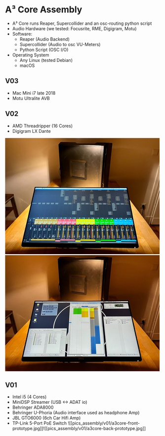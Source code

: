 # A³ Core Assembly

- A³ Core runs Reaper, Supercollider and an osc-routing python script
- Audio Hardware (we tested: Focusrite, RME, Digigram, Motu)
- Software:
	- Reaper (Audio Backend)
	- Supercollider (Audio to osc VU-Meters)
	- Python Script (OSC I/O)
- Operating System
	- Any Linux (tested Debian)
	- macOS

## V03
- Mac Mini i7 late 2018
- Motu Ultralite AVB

## V02
- AMD Threadripper (16 Cores)
- Digigram LX Dante

![](pics_assembly/v02/a3core_v02_mix.jpg)
![](pics_assembly/v02/a3core_v02_config.jpg)


## V01
- Intel i5 (4 Cores)
- MiniDSP Streamer (USB <-> ADAT io)
- Behringer ADA8000
- Behringer U-Phoria (Audio interface used as headphone Amp)
- JBL GTO6000 (6ch Car Hifi Amp)
- TP-Link 5-Port PoE Switch
![[pics_assembly/v01/a3core-front-prototype.jpg]]![[pics_assembly/v01/a3core-back-prototype.jpg]]